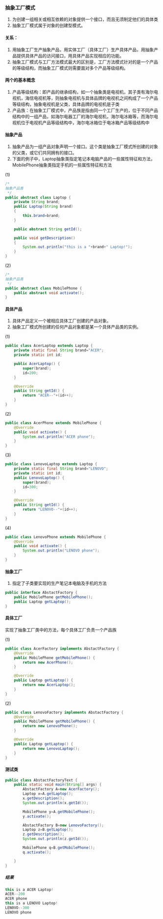 ### 抽象工厂模式
1. 为创建一组相关或相互依赖的对象提供一个接口，而且无须制定他们的具体类
2. 抽象工厂模式属于对象的创建型模式。

#### 关系：
1. 用抽象工厂生产抽象产品，用实体工厂（具体工厂）生产具体产品，用抽象产品提供具体产品的访问接口，用具体产品实现相应的功能。
2. 抽象工厂模式与工厂方法模式最大的区别是，工厂方法模式针对的是一个产品的等级结构，而抽象工厂模式则需要面对多个产品等级结构。

#### 两个的基本概念
1. 产品等级结构：即产品的继承结构，如一个抽象类是电视机，其子类有海尔电视机，海信电视机等，则抽象电视机与具体品牌的电视机之间构成了一个产品等级结构，抽象电视机是父类，具体品牌的电视机是子类
2. 产品族：在抽象工厂模式中，产品族是指由同一个工厂生产的，位于不同产品结构中的一组产品，如海尔电器工厂的海尔电视机，海尔电冰箱等，而海尔电视机位于电视机产品等级结构中，海尔电冰箱位于电冰箱产品等级结构中

#### 抽象产品
1. 抽象产品为一组产品对象声明一个接口。这个类是抽象工厂模式所创建的对象的父类，或它们共同拥有的接口。
2. 下面的例子中，Laptop抽象类指定笔记本电脑产品的一些属性特征和方法，MobilePhone抽象类指定手机的一些属性特征和方法

(1)
```java
/*
抽象产品类
 */
public abstract class Laptop {
    private String brand;
    public Laptop(String brand)
    {
        this.brand=brand;
    }

    public abstract String getId();

    public void getDescription()
    {
        System.out.println("this is a "+brand+" Laptop!");
    }
}
```
(2)
```java
/*
抽象产品类
 */
public abstract class MobilePhone {
    public abstract void activate();
}
```
#### 具体产品
1. 具体产品定义一个被相应具体工厂创建的产品对象。
2. 抽象工厂模式所创建的任何产品对象都是某一个具体产品类的实例。

(1)
```java
public class AcerLaptop extends Laptop {
    private static final String brand="ACER";
    private static int id;

    public AcerLaptop() {
        super(brand);
        id=200;
    }

    @Override
    public String getId() {
        return "ACER--"+(id++);
    }
}
```
(2)
```java
public class AcerPhone extends MobilePhone {
    @Override
    public void activate() {
        System.out.println("ACER phone");
    }
}
```
(3)
```java
public class LenovoLaptop extends Laptop {
    private static final String brand="LENOVO";
    private static int id;
    public LenovoLaptop() {
        super(brand);
        id=300;
    }

    @Override
    public String getId() {
        return "LEN0VO--"+(id++);
    }
}
```
(4)
```java
public class LenovoPhone extends MobilePhone {
    @Override
    public void activate() {
        System.out.println("LENOVO phone");
    }
}
```
#### 抽象工厂
1. 指定了子类要实现的生产笔记本电脑及手机的方法
```java
public interface AbstactFactory {
    public MobilePhone getMobilePhone();
    public Laptop getLaptop();
}
```
#### 具体工厂
实现了抽象工厂类中的方法，每个具体工厂负责一个产品族

(1)
```java
public class AcerFactory implements AbstactFactory {
    @Override
    public MobilePhone getMobilePhone() {
        return new AcerPhone();
    }

    @Override
    public Laptop getLaptop() {
        return new AcerLaptop();
    }
}
```
(2)
```java
public class LenovoFactory implements AbstactFactory {
    @Override
    public MobilePhone getMobilePhone() {
        return new LenovoPhone();
    }

    @Override
    public Laptop getLaptop() {
        return new LenovoLaptop();
    }
}
```
#### 测试类
```java
public class AbstactFactoryText {
    public static void main(String[] args) {
        AbstactFactory A=new AcerFactory();
        Laptop x=A.getLaptop();
        x.getDescription();
        System.out.println(x.getId());

        MobilePhone y=A.getMobilePhone();
        y.activate();

        AbstactFactory B=new LenovoFactory();
        Laptop z=B.getLaptop();
        z.getDescription();
        System.out.println(z.getId());

        MobilePhone q=B.getMobilePhone();
        q.activate();

    }
}
```

##### 结果
```java
this is a ACER Laptop!
ACER--200
ACER phone
this is a LENOVO Laptop!
LEN0VO--300
LENOVO phone
```
